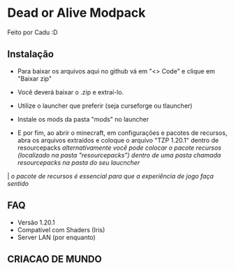 # Dead or Alive Modpack

Feito por Cadu :D

## Instalação

- Para baixar os arquivos aqui no github vá em "<> Code" e clique em "Baixar zip"

- Você deverá baixar o .zip e extraí-lo.

- Utilize o launcher que preferir (seja curseforge ou tlauncher)

- Instale os mods da pasta "mods" no launcher

- E por fim, ao abrir o minecraft, em configurações e pacotes de recursos, abra os arquivos extraídos e coloque o arquivo "TZP 1.20.1" dentro de resourcepacks
*alternativamente você pode colocar o pacote recursos (localizado na pasta "resourcepacks") dentro de uma pasta chamada resourcepacks na pasta do seu laucncher*

| *o pacote de recursos é essencial para que a experiência de jogo faça sentido*


## FAQ

- Versão 1.20.1
- Compatível com Shaders (Iris)
- Server LAN (por enquanto)

## CRIACAO DE MUNDO
